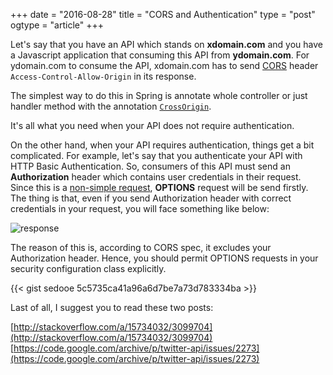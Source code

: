 +++
date = "2016-08-28"
title = "CORS and Authentication"
type = "post"
ogtype = "article"
+++

Let's say that you have an API which stands on **xdomain.com** and you have a Javascript application that consuming this API from **ydomain.com**. For ydomain.com to consume the API, xdomain.com has to send [CORS](https://developer.mozilla.org/en-US/docs/Web/HTTP/Access_control_CORS) header  `Access-Control-Allow-Origin` in its response.

The simplest way to do this in Spring is annotate whole controller or just handler method with the annotation [`CrossOrigin`](http://docs.spring.io/spring-framework/docs/current/javadoc-api/org/springframework/web/bind/annotation/CrossOrigin.html).

It's all what you need when your API does not require authentication.

On the other hand, when your API requires authentication, things get a bit complicated. For example, let's say that you authenticate your API with HTTP Basic Authentication. So, consumers of this API must send an **Authorization** header which contains user credentials in their request. Since this is a [non-simple request](http://stackoverflow.com/a/10636765/3099704), **OPTIONS** request will be send firstly. The thing is that, even if you send Authorization header with correct credentials in your request, you will face something like below:

![response](https://sedooe.github.io/img/options_response.png)

The reason of this is, according to CORS spec, it excludes your Authorization header. Hence, you should permit OPTIONS requests in your security configuration class explicitly.

{{< gist sedooe 5c5735ca41a96a6d7be7a73d783334ba >}}

Last of all, I suggest you to read these two posts:

[http://stackoverflow.com/a/15734032/3099704](http://stackoverflow.com/a/15734032/3099704)
[https://code.google.com/archive/p/twitter-api/issues/2273](https://code.google.com/archive/p/twitter-api/issues/2273)
